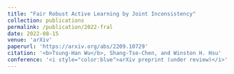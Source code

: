 ```yaml
---
title: "Fair Robust Active Learning by Joint Inconsistency"
collection: publications
permalink: /publication/2022-fral
date: 2022-08-15
venue: 'arXiv'
paperurl: 'https://arxiv.org/abs/2209.10729'
citation: '<b>Tsung-Han Wu</b>, Shang-Tse-Chen, and Winston H. Hsu'
conference: '<i style="color:blue">arXiv preprint (under review)</i>'
---
```


